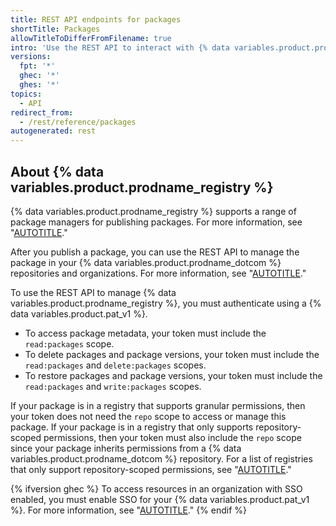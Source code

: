 ```yaml
---
title: REST API endpoints for packages
shortTitle: Packages
allowTitleToDifferFromFilename: true
intro: 'Use the REST API to interact with {% data variables.product.prodname_registry %}.'
versions:
  fpt: '*'
  ghec: '*'
  ghes: '*'
topics:
  - API
redirect_from:
  - /rest/reference/packages
autogenerated: rest
---
```


## About {% data variables.product.prodname_registry %}

{% data variables.product.prodname_registry %} supports a range of package managers for publishing packages. For more information, see "[AUTOTITLE](/packages/learn-github-packages/introduction-to-github-packages#supported-clients-and-formats)."

After you publish a package, you can use the REST API to manage the package in your {% data variables.product.prodname_dotcom %} repositories and organizations. For more information, see "[AUTOTITLE](/packages/learn-github-packages/deleting-and-restoring-a-package)."

To use the REST API to manage {% data variables.product.prodname_registry %}, you must authenticate using a {% data variables.product.pat_v1 %}.
* To access package metadata, your token must include the `read:packages` scope.
* To delete packages and package versions, your token must include the `read:packages` and `delete:packages` scopes.
* To restore packages and package versions, your token must include the `read:packages` and `write:packages` scopes.

If your package is in a registry that supports granular permissions, then your token does not need the `repo` scope to access or manage this package. If your package is in a registry that only supports repository-scoped permissions, then your token must also include the `repo` scope since your package inherits permissions from a {% data variables.product.prodname_dotcom %} repository. For a list of registries that only support repository-scoped permissions, see "[AUTOTITLE](/packages/learn-github-packages/about-permissions-for-github-packages#permissions-for-repository-scoped-packages)."

{% ifversion ghec %}
To access resources in an organization with SSO enabled, you must enable SSO for your {% data variables.product.pat_v1 %}. For more information, see "[AUTOTITLE](/authentication/authenticating-with-saml-single-sign-on/authorizing-a-personal-access-token-for-use-with-saml-single-sign-on)."
{% endif %}

<!-- Content after this section is automatically generated -->
